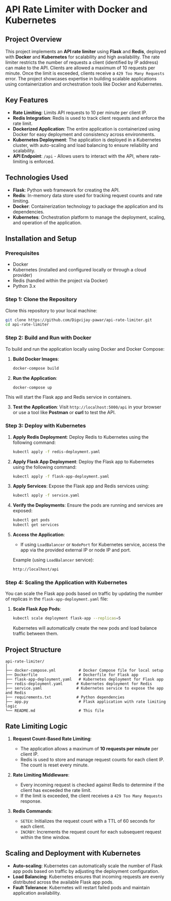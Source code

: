 
# **API Rate Limiter with Docker and Kubernetes**

## **Project Overview**

This project implements an **API rate limiter** using **Flask** and **Redis**, deployed with **Docker** and **Kubernetes** for scalability and high availability. The rate limiter restricts the number of requests a client (identified by IP address) can make to the API. Clients are allowed a maximum of 10 requests per minute. Once the limit is exceeded, clients receive a `429 Too Many Requests` error. The project showcases expertise in building scalable applications using containerization and orchestration tools like Docker and Kubernetes.

## **Key Features**

- **Rate Limiting**: Limits API requests to 10 per minute per client IP.
- **Redis Integration**: Redis is used to track client requests and enforce the rate limit.
- **Dockerized Application**: The entire application is containerized using Docker for easy deployment and consistency across environments.
- **Kubernetes Deployment**: The application is deployed in a Kubernetes cluster, with auto-scaling and load balancing to ensure reliability and scalability.
- **API Endpoint**: `/api` - Allows users to interact with the API, where rate-limiting is enforced.

## **Technologies Used**

- **Flask**: Python web framework for creating the API.
- **Redis**: In-memory data store used for tracking request counts and rate limiting.
- **Docker**: Containerization technology to package the application and its dependencies.
- **Kubernetes**: Orchestration platform to manage the deployment, scaling, and operation of the application.

## **Installation and Setup**

### **Prerequisites**

- Docker
- Kubernetes (installed and configured locally or through a cloud provider)
- Redis (handled within the project via Docker)
- Python 3.x

### **Step 1: Clone the Repository**

Clone this repository to your local machine:

```bash
git clone https://github.com/Digvijay-pawar/api-rate-limiter.git
cd api-rate-limiter
```

### **Step 2: Build and Run with Docker**

To build and run the application locally using Docker and Docker Compose:

1. **Build Docker Images**:
   ```bash
   docker-compose build
   ```

2. **Run the Application**:
   ```bash
   docker-compose up
   ```

This will start the Flask app and Redis service in containers.

3. **Test the Application**:
   Visit `http://localhost:5000/api` in your browser or use a tool like **Postman** or **curl** to test the API.

### **Step 3: Deploy with Kubernetes**

1. **Apply Redis Deployment**:
   Deploy Redis to Kubernetes using the following command:
   ```bash
   kubectl apply -f redis-deployment.yaml
   ```

2. **Apply Flask App Deployment**:
   Deploy the Flask app to Kubernetes using the following command:
   ```bash
   kubectl apply -f flask-app-deployment.yaml
   ```

3. **Apply Services**:
   Expose the Flask app and Redis services using:
   ```bash
   kubectl apply -f service.yaml
   ```

4. **Verify the Deployments**:
   Ensure the pods are running and services are exposed:
   ```bash
   kubectl get pods
   kubectl get services
   ```

5. **Access the Application**:
   - If using `LoadBalancer` or `NodePort` for Kubernetes service, access the app via the provided external IP or node IP and port.

   Example (using `LoadBalancer` service):
   ```bash
   http://localhost/api
   ```

### **Step 4: Scaling the Application with Kubernetes**

You can scale the Flask app pods based on traffic by updating the number of replicas in the `flask-app-deployment.yaml` file:

1. **Scale Flask App Pods**:
   ```bash
   kubectl scale deployment flask-app --replicas=5
   ```

   Kubernetes will automatically create the new pods and load balance traffic between them.

## **Project Structure**

```plaintext
api-rate-limiter/
│
├── docker-compose.yml          # Docker Compose file for local setup
├── Dockerfile                  # Dockerfile for Flask app
├── flask-app-deployment.yaml   # Kubernetes deployment for Flask app
├── redis-deployment.yaml      # Kubernetes deployment for Redis
├── service.yaml               # Kubernetes service to expose the app and Redis
├── requirements.txt           # Python dependencies
├── app.py                      # Flask application with rate limiting logic
└── README.md                   # This file
```

## **Rate Limiting Logic**

1. **Request Count-Based Rate Limiting**:
   - The application allows a maximum of **10 requests per minute** per client IP.
   - Redis is used to store and manage request counts for each client IP. The count is reset every minute.

2. **Rate Limiting Middleware**:
   - Every incoming request is checked against Redis to determine if the client has exceeded the rate limit.
   - If the limit is exceeded, the client receives a `429 Too Many Requests` response.

3. **Redis Commands**:
   - `SETEX`: Initializes the request count with a TTL of 60 seconds for each client.
   - `INCRBY`: Increments the request count for each subsequent request within the time window.

## **Scaling and Deployment with Kubernetes**

- **Auto-scaling**: Kubernetes can automatically scale the number of Flask app pods based on traffic by adjusting the deployment configuration.
- **Load Balancing**: Kubernetes ensures that incoming requests are evenly distributed across the available Flask app pods.
- **Fault Tolerance**: Kubernetes will restart failed pods and maintain application availability.
